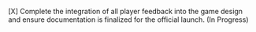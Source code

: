 [X] Complete the integration of all player feedback into the game design and ensure documentation is finalized for the official launch. (In Progress)